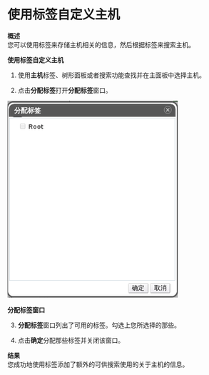 # 使用标签自定义主机

**概述**<br/>
您可以使用标签来存储主机相关的信息，然后根据标签来搜索主机。

**使用标签自定义主机**

1. 使用**主机**标签、树形面板或者搜索功能查找并在主面板中选择主机。

2. 点击**分配标签**打开**分配标签**窗口。

 ![分配标签](../images/EayunOS_host_assign_tag.png)

 **分配标签窗口**

3. **分配标签**窗口列出了可用的标签。勾选上您所选择的那些。

4. 点击**确定**分配那些标签并关闭该窗口。

**结果**<br/>
您成功地使用标签添加了额外的可供搜索使用的关于主机的信息。

